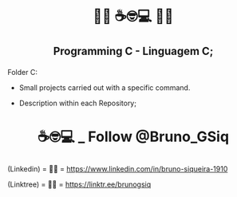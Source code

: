# <p align="center">👨‍🎓 ☕🤓💻 👩‍🎓

## <p align="center">Programming C - Linguagem C;



Folder C: 

* Small projects carried out with a specific command.

* Description within each Repository;



# <p align="center">☕🤓💻 _ Follow @Bruno_GSiq

(Linkedin)  = 👨‍🎓 = https://www.linkedin.com/in/bruno-siqueira-1910 <br>

(Linktree)  = 👨‍🎓 = https://linktr.ee/brunogsiq<br>


